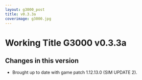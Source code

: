```yaml
---
layout: g3000_post
title: v0.3.3a
coverimage: g3000.jpg
---
```

# Working Title G3000 v0.3.3a
## Changes in this version

- Brought up to date with game patch 1.12.13.0 (SIM UPDATE 2).